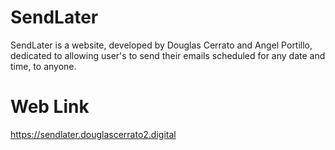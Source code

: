 # SendLater
SendLater is a website, developed by Douglas Cerrato and Angel Portillo, dedicated to allowing user's to send their emails scheduled for any date and time, to anyone.

# Web Link
https://sendlater.douglascerrato2.digital
